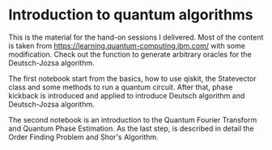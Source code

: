 # Introduction to quantum algorithms

This is the material for the hand-on sessions I delivered. Most of the content is taken from https://learning.quantum-computing.ibm.com/ with some modification. Check out the function to generate arbitrary oracles for the Deutsch-Jozsa algorithm.

The first notebook start from the basics, how to use qiskit, the Statevector class and some methods to run a quantum circuit. After that, phase kickback is introduced and applied to introduce Deutsch algorithm and Deutsch-Jozsa algorithm.

The second notebook is an introduction to the Quantum Fourier Transform and Quantum Phase Estimation. As the last step, is described in detail the Order Finding Problem and Shor's Algorithm.